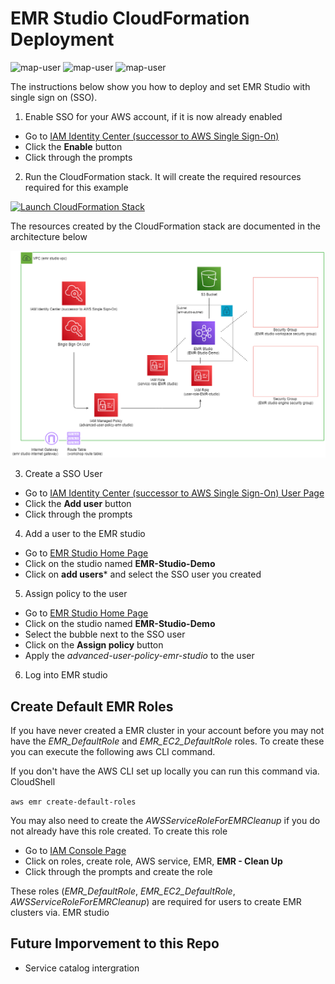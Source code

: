 # EMR Studio CloudFormation Deployment

<img width="275" alt="map-user" src="https://img.shields.io/badge/cloudformation template deployments-2-blue"> <img width="85" alt="map-user" src="https://img.shields.io/badge/views-100-green"> <img width="125" alt="map-user" src="https://img.shields.io/badge/unique visits-038-green">

The instructions below show you how to deploy and set EMR Studio with single sign on (SSO).

1. Enable SSO for your AWS account, if it is now already enabled
* Go to [IAM Identity Center (successor to AWS Single Sign-On)](https://us-east-1.console.aws.amazon.com/singlesignon/identity/home)
* Click the **Enable** button
* Click through the prompts

2. Run the CloudFormation stack. It will create the required resources required for this example

[![Launch CloudFormation Stack](https://sharkech-public.s3.amazonaws.com/misc-public/cloudformation-launch-stack.png)](https://console.aws.amazon.com/cloudformation/home#/stacks/new?stackName=emr-studio-demo&templateURL=https://sharkech-public.s3.amazonaws.com/misc-public/emr_studio_demo.yaml)

The resources created by the CloudFormation stack are documented in the architecture below

<img width="700" alt="Architecture" src="https://github.com/ev2900/EMR_Studio_CloudFormation_Deployment/blob/main/Architecture/emr-studio-architecture.png">

3. Create a SSO User
* Go to [IAM Identity Center (successor to AWS Single Sign-On) User Page](https://us-east-1.console.aws.amazon.com/singlesignon/identity/home?region=us-east-1#!/users)
* Click the **Add user** button
* Click through the prompts

4. Add a user to the EMR studio
* Go to [EMR Studio Home Page](https://us-east-1.console.aws.amazon.com/emr/home?region=us-east-1#/studios)
* Click on the studio named **EMR-Studio-Demo**
* Click on **add users*** and select the SSO user you created

5. Assign policy to the user
* Go to [EMR Studio Home Page](https://us-east-1.console.aws.amazon.com/emr/home?region=us-east-1#/studios)
* Click on the studio named **EMR-Studio-Demo**
* Select the bubble next to the SSO user
* Click on the **Assign policy** button
* Apply the *advanced-user-policy-emr-studio* to the user

6. Log into EMR studio

## Create Default EMR Roles

If you have never created a EMR cluster in your account before you may not have the *EMR_DefaultRole* and *EMR_EC2_DefaultRole* roles. To create these you can execute the following aws CLI command.

If you don't have the AWS CLI set up locally you can run this command via. CloudShell

```aws emr create-default-roles```

You may also need to create the *AWSServiceRoleForEMRCleanup* if you do not already have this role created. To create this role

* Go to [IAM Console Page](https://us-east-1.console.aws.amazon.com/iamv2/home?region=us-east-1#/roles)
* Click on roles, create role, AWS service, EMR, **EMR - Clean Up**
* Click through the prompts and create the role

These roles (*EMR_DefaultRole*, *EMR_EC2_DefaultRole*, *AWSServiceRoleForEMRCleanup*) are required for users to create EMR clusters via. EMR studio

## Future Imporvement to this Repo
* Service catalog intergration
